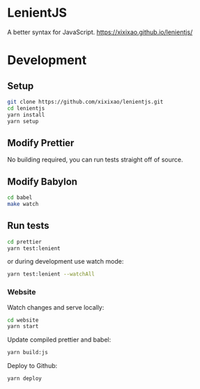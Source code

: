 # LenientJS

A better syntax for JavaScript. https://xixixao.github.io/lenientjs/

# Development

## Setup

```sh
git clone https://github.com/xixixao/lenientjs.git
cd lenientjs
yarn install
yarn setup
```

## Modify Prettier

No building required, you can run tests straight off of source.

## Modify Babylon

```sh
cd babel
make watch
```

## Run tests

```sh
cd prettier
yarn test:lenient
```

or during development use watch mode:

```sh
yarn test:lenient --watchAll
```

### Website

Watch changes and serve locally:

```sh
cd website
yarn start
```

Update compiled prettier and babel:

```sh
yarn build:js
```

Deploy to Github:

```sh
yarn deploy
```
